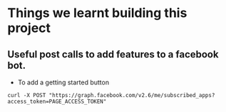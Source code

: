 # Things we learnt building this project

## Useful post calls to add features to a facebook bot.
*  To add a getting started button
```
curl -X POST "https://graph.facebook.com/v2.6/me/subscribed_apps?access_token=PAGE_ACCESS_TOKEN"
```



